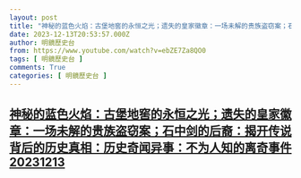 ```yaml
---
layout: post
title: "神秘的蓝色火焰：古堡地窖的永恒之光；遗失的皇家徽章：一场未解的贵族盗窃案；石中剑的后裔：揭开传说背后的历史真相：历史奇闻异事：不为人知的离奇事件20231213"
date: 2023-12-13T20:53:57.000Z
author: 明鏡歷史台
from: https://www.youtube.com/watch?v=ebZE7Za8QO0
tags: [ 明鏡歷史台 ]
comments: True
categories: [ 明鏡歷史台 ]
---
```

<!--1702500837000-->
[神秘的蓝色火焰：古堡地窖的永恒之光；遗失的皇家徽章：一场未解的贵族盗窃案；石中剑的后裔：揭开传说背后的历史真相：历史奇闻异事：不为人知的离奇事件20231213](https://www.youtube.com/watch?v=ebZE7Za8QO0)
------

<div>

</div>
